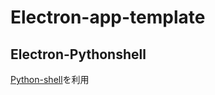 # Electron-app-template

## Electron-Pythonshell
[Python-shell](https://www.npmjs.com/package/python-shell)を利用

